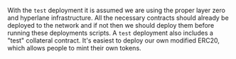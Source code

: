 With the `test` deployment it is assumed we are using the proper layer zero and hyperlane infrastructure. All the necessary contracts should already be deployed to the network and if not then we should deploy them before running these deployments scripts. A `test` deployment also includes a "test" collateral contract. It's easiest to deploy our own modified ERC20, which allows people to mint their own tokens. 
